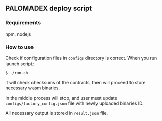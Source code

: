 ## PALOMADEX deploy script

### Requirements

npm, nodejs

### How to use

Check if configuration files in `configs` directory is correct.
When you run launch script:

```bash
$ ./run.sh
```

it will check checksums of the contracts, then will proceed to store necessary wasm binaries.

In the middle process will stop, and user must update `configs/factory_config.json` file with newly uploaded binaries ID.

All necessary output is stored in `result.json` file.
